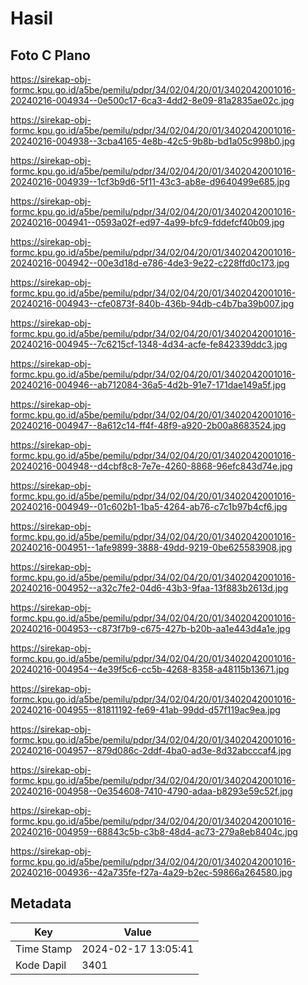 # Hasil

## Foto C Plano

https://sirekap-obj-formc.kpu.go.id/a5be/pemilu/pdpr/34/02/04/20/01/3402042001016-20240216-004934--0e500c17-6ca3-4dd2-8e09-81a2835ae02c.jpg

https://sirekap-obj-formc.kpu.go.id/a5be/pemilu/pdpr/34/02/04/20/01/3402042001016-20240216-004938--3cba4165-4e8b-42c5-9b8b-bd1a05c998b0.jpg

https://sirekap-obj-formc.kpu.go.id/a5be/pemilu/pdpr/34/02/04/20/01/3402042001016-20240216-004939--1cf3b9d6-5f11-43c3-ab8e-d9640499e685.jpg

https://sirekap-obj-formc.kpu.go.id/a5be/pemilu/pdpr/34/02/04/20/01/3402042001016-20240216-004941--0593a02f-ed97-4a99-bfc9-fddefcf40b09.jpg

https://sirekap-obj-formc.kpu.go.id/a5be/pemilu/pdpr/34/02/04/20/01/3402042001016-20240216-004942--00e3d18d-e786-4de3-9e22-c228ffd0c173.jpg

https://sirekap-obj-formc.kpu.go.id/a5be/pemilu/pdpr/34/02/04/20/01/3402042001016-20240216-004943--cfe0873f-840b-436b-94db-c4b7ba39b007.jpg

https://sirekap-obj-formc.kpu.go.id/a5be/pemilu/pdpr/34/02/04/20/01/3402042001016-20240216-004945--7c6215cf-1348-4d34-acfe-fe842339ddc3.jpg

https://sirekap-obj-formc.kpu.go.id/a5be/pemilu/pdpr/34/02/04/20/01/3402042001016-20240216-004946--ab712084-36a5-4d2b-91e7-171dae149a5f.jpg

https://sirekap-obj-formc.kpu.go.id/a5be/pemilu/pdpr/34/02/04/20/01/3402042001016-20240216-004947--8a612c14-ff4f-48f9-a920-2b00a8683524.jpg

https://sirekap-obj-formc.kpu.go.id/a5be/pemilu/pdpr/34/02/04/20/01/3402042001016-20240216-004948--d4cbf8c8-7e7e-4260-8868-96efc843d74e.jpg

https://sirekap-obj-formc.kpu.go.id/a5be/pemilu/pdpr/34/02/04/20/01/3402042001016-20240216-004949--01c602b1-1ba5-4264-ab76-c7c1b97b4cf6.jpg

https://sirekap-obj-formc.kpu.go.id/a5be/pemilu/pdpr/34/02/04/20/01/3402042001016-20240216-004951--1afe9899-3888-49dd-9219-0be625583908.jpg

https://sirekap-obj-formc.kpu.go.id/a5be/pemilu/pdpr/34/02/04/20/01/3402042001016-20240216-004952--a32c7fe2-04d6-43b3-9faa-13f883b2613d.jpg

https://sirekap-obj-formc.kpu.go.id/a5be/pemilu/pdpr/34/02/04/20/01/3402042001016-20240216-004953--c873f7b9-c675-427b-b20b-aa1e443d4a1e.jpg

https://sirekap-obj-formc.kpu.go.id/a5be/pemilu/pdpr/34/02/04/20/01/3402042001016-20240216-004954--4e39f5c6-cc5b-4268-8358-a48115b13671.jpg

https://sirekap-obj-formc.kpu.go.id/a5be/pemilu/pdpr/34/02/04/20/01/3402042001016-20240216-004955--81811192-fe69-41ab-99dd-d57f119ac9ea.jpg

https://sirekap-obj-formc.kpu.go.id/a5be/pemilu/pdpr/34/02/04/20/01/3402042001016-20240216-004957--879d086c-2ddf-4ba0-ad3e-8d32abcccaf4.jpg

https://sirekap-obj-formc.kpu.go.id/a5be/pemilu/pdpr/34/02/04/20/01/3402042001016-20240216-004958--0e354608-7410-4790-adaa-b8293e59c52f.jpg

https://sirekap-obj-formc.kpu.go.id/a5be/pemilu/pdpr/34/02/04/20/01/3402042001016-20240216-004959--68843c5b-c3b8-48d4-ac73-279a8eb8404c.jpg

https://sirekap-obj-formc.kpu.go.id/a5be/pemilu/pdpr/34/02/04/20/01/3402042001016-20240216-004936--42a735fe-f27a-4a29-b2ec-59866a264580.jpg


## Metadata

| Key        | Value               |
| ---------- | ------------------- |
| Time Stamp | 2024-02-17 13:05:41 |
| Kode Dapil | 3401                |



